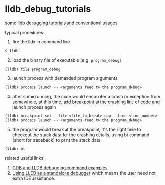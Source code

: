 # lldb_debug_tutorials
some lldb debugging tutorials and conventional usages

typical procedures:

1. fire the lldb in command line
      
  ```
  $ lldb
  ```
      
2. load the binary file of executable (e.g. `program_debug`)
      
  ```
  (lldb) file program_debug
  ```

3. launch process with demanded program arguments
  
  ```
  (lldb) process launch -- <arguments feed to the program_debug>
  ```

4. after some running, the code would encounter a crash or exception from somewhere, at this time, add breakpoint at the crashing line of code and launch process again
  
  ```
  (lldb) breakpoint set --file <file_to_break>.cpp --line <line_number>
  (lldb) process launch -- <arguments feed to the program_debug>
  ```

5. the program would break at the breakpoint, it's the right time to checkout the stack data for the crashing details, using bt command (short for traceback) to print the stack data
  
  ```
  (lldb) bt
  ```

related useful links:

1. [GDB and LLDB debugging command examples](https://developer.apple.com/library/mac/documentation/IDEs/Conceptual/gdb_to_lldb_transition_guide/document/lldb-command-examples.html#//apple_ref/doc/uid/TP40012917-CH3-SW1)
2. [Using LLDB as a standalone debugger](https://developer.apple.com/library/mac/documentation/IDEs/Conceptual/gdb_to_lldb_transition_guide/document/lldb-terminal-workflow-tutorial.html#//apple_ref/doc/uid/TP40012917-CH4-SW1) which means the user need not extra IDE assistance.

